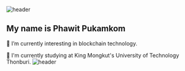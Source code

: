![header](https://capsule-render.vercel.app/api?type=waving&color=0:EECDA3,100:EF629F&text=Hi%20there&animation=twinkling&desc=Welcome%20to%20my%20github%20profile.&height=180&fontAlign=81&fontAlignY=30&descAlign=80&descAlignY=48)
## My name is Phawit Pukamkom
🤔 I’m currently interesting in blockchain technology.

:school: I'm currently studying at King Mongkut's University of Technology Thonburi.
![header](https://capsule-render.vercel.app/api?type=waving&color=0:EECDA3,100:EF629F&section=footer)

<!--
**warn192444/warn192444** is a ✨ _special_ ✨ repository because its `README.md` (this file) appears on your GitHub profile.

Here are some ideas to get you started:

- 🔭 I’m currently working on ...
- 🌱 I’m currently learning ...
- 👯 I’m looking to collaborate on ...
- 🤔 I’m looking for help with ...
- 💬 Ask me about ...
- 📫 How to reach me: ...
- 😄 Pronouns: ...
- ⚡ Fun fact: ...
-->

